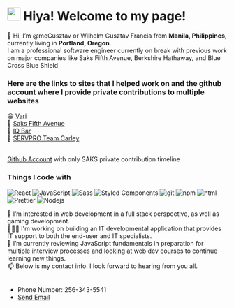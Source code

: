 
<h1><img src="https://emojis.slackmojis.com/emojis/images/1531849430/4246/blob-sunglasses.gif?1531849430" width="30"/> Hiya! Welcome to my page!</h1>
<p>👋 Hi, I’m @meGusztav or Wilhelm Gusztav Francia from <b>Manila, Philippines</b>, 
   currently living in <b>Portland, Oregon</b>. <br/>
   I am a professional software engineer currently on break with previous work on major companies like Saks Fifth Avenue, Berkshire Hathaway, and Blue Cross Blue Shield </p>
<h3>Here are the links to sites that I helped work on and the github account where I provide private contributions to multiple websites</h3>
     😁 <a href ="https://www.vari.com">Vari</a><br/>
     👚 <a href ="https://www.saksfifthavenue.com">Saks Fifth Avenue</a><br/>
     🍫 <a href ="https://www.eatiqbar.com">IQ Bar</a><br/>
     🔧 <a href ="https://megusztav.github.io/SERVPRO/">SERVPRO Team Carley</a><br/><br/>
     <p><a href = "https://github.com/gfrancialive">Github Account</a> with only SAKS private contribution timeline</p>
  <h3>Things I code with</h3>
      <p>
        <img alt="React" src="https://img.shields.io/badge/-React-45b8d8?style=flat-square&logo=react&logoColor=white" />
        <img alt="JavaScript" src="https://img.shields.io/badge/-JavaScript-007ACC?style=flat-square&logo=javascript&logoColor=white" />
        <img alt="Sass" src="https://img.shields.io/badge/-Sass-CC6699?style=flat-square&logo=sass&logoColor=white" />
        <img alt="Styled Components" src="https://img.shields.io/badge/-Styled_Components-db7092?style=flat-square&logo=styled-components&logoColor=white" />
        <img alt="git" src="https://img.shields.io/badge/-Git-F05032?style=flat-square&logo=git&logoColor=white" />
        <img alt="npm" src="https://img.shields.io/badge/-NPM-CB3837?style=flat-square&logo=npm&logoColor=white" />
        <img alt="html" src="https://img.shields.io/badge/-HTML5-E34F26?style=flat-square&logo=html5&logoColor=white" />
        <img alt="Prettier" src="https://img.shields.io/badge/-Prettier-F7B93E?style=flat-square&logo=prettier&logoColor=white" />
        <img alt="Nodejs" src="https://img.shields.io/badge/-Nodejs-43853d?style=flat-square&logo=Node.js&logoColor=white" />
      </p>
  👀 I’m interested in web development in a full stack perspective, as well as gaming development.<br/>
  👨🏽‍💻 I'm working on building an IT developmental application that provides IT support to both the end-user and IT specialists. <br/>
  🌱 I’m currently reviewing JavaScript fundamentals in preparation for multiple interview processes and looking at web dev courses to continue learning new things.<br/>
  📫 Below is my contact info. I look forward to hearing from you all.<br/><br/>
  <ul>
  <li>Phone Number: 256-343-5541</li>
  <li><a href = "mailto: gusztavfrancia97@gmail.com">Send Email</a></li>
  </ul>

<!---
meGusztav/meGusztav is a ✨ special ✨ repository because its `README.md` (this file) appears on your GitHub profile.
You can click the Preview link to take a look at your changes.
--->
